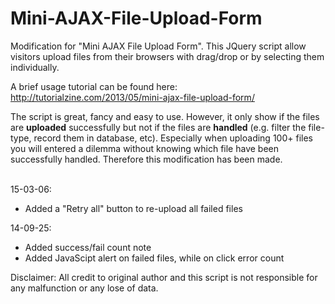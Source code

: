Mini-AJAX-File-Upload-Form
==========================

Modification for "Mini AJAX File Upload Form". This JQuery script allow visitors upload files from their browsers with drag/drop or by selecting them individually.

A brief usage tutorial can be found here: http://tutorialzine.com/2013/05/mini-ajax-file-upload-form/

The script is great, fancy and easy to use. However, it only show if the files are <b>uploaded</b> successfully but not if the files are <b>handled</b> (e.g. filter the file-type, record them in database, etc). Especially when uploading 100+ files you will entered a dilemma without knowing which file have been successfully handled. Therefore this modification has been made.

<br />
15-03-06:
<ul>
<li>Added a "Retry all" button to re-upload all failed files</li>
</ul>
14-09-25:
<ul>
<li>Added success/fail count note</li>
<li>Added JavaScipt alert on failed files, while on click error count</li>
</ul>

Disclaimer: All credit to original author and this script is not responsible for any malfunction or any lose of data.
